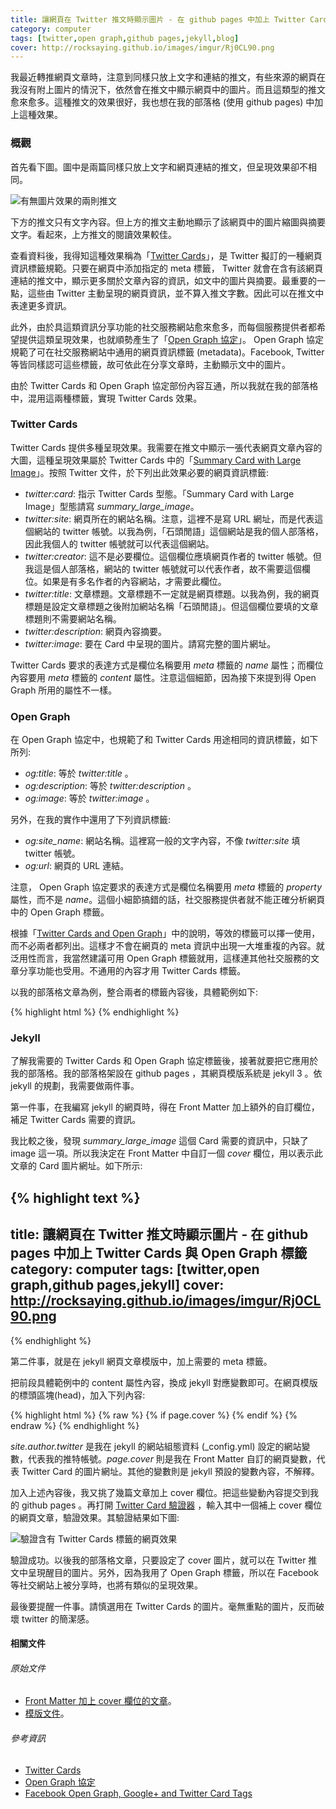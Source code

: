 ```yaml
---
title: 讓網頁在 Twitter 推文時顯示圖片 - 在 github pages 中加上 Twitter Cards 與 Open Graph 標籤
category: computer
tags: [twitter,open graph,github pages,jekyll,blog]
cover: http://rocksaying.github.io/images/imgur/Rj0CL90.png
---
```


我最近轉推網頁文章時，注意到同樣只放上文字和連結的推文，有些來源的網頁在我沒有附上圖片的情況下，依然會在推文中顯示網頁中的圖片。而且這類型的推文愈來愈多。這種推文的效果很好，我也想在我的部落格 (使用 github pages) 中加上這種效果。

### 概觀

首先看下圖。圖中是兩篇同樣只放上文字和網頁連結的推文，但呈現效果卻不相同。

![有無圖片效果的兩則推文](http://rocksaying.github.io/images/imgur/96P0rzr.png)

下方的推文只有文字內容。但上方的推文主動地顯示了該網頁中的圖片縮圖與摘要文字。看起來，上方推文的閱讀效果較佳。

<!--more-->

查看資料後，我得知這種效果稱為「[Twitter Cards](https://dev.twitter.com/cards/overview)」，是 Twitter 擬訂的一種網頁資訊標籤規範。只要在網頁中添加指定的 meta 標籤， Twitter 就會在含有該網頁連結的推文中，顯示更多關於文章內容的資訊，如文中的圖片與摘要。最重要的一點，這些由 Twitter 主動呈現的網頁資訊，並不算入推文字數。因此可以在推文中表達更多資訊。

此外，由於具這類資訊分享功能的社交服務網站愈來愈多，而每個服務提供者都希望提供這類呈現效果，也就順勢產生了「[Open Graph 協定](http://ogp.me/)」。 Open Graph 協定規範了可在社交服務網站中通用的網頁資訊標籤 (metadata)。Facebook, Twitter 等皆同樣認可這些標籤，故可依此在分享文章時，主動顯示文中的圖片。

由於 Twitter Cards 和 Open Graph 協定部份內容互通，所以我就在我的部落格中，混用這兩種標籤，實現 Twitter Cards 效果。

### Twitter Cards

Twitter Cards 提供多種呈現效果。我需要在推文中顯示一張代表網頁文章內容的大圖，這種呈現效果屬於 Twitter Cards 中的「[Summary Card with Large Image](https://dev.twitter.com/cards/types/summary-large-image)」。按照 Twitter 文件，於下列出此效果必要的網頁資訊標籤:

* <dfn>twitter:card</dfn>: 指示 Twitter Cards 型態。「Summary Card with Large Image」型態請寫 <dfn>summary_large_image</dfn>。
* <dfn>twitter:site</dfn>: 網頁所在的網站名稱。注意，這裡不是寫 URL 網址，而是代表這個網站的 twitter 帳號。以我為例，「石頭閒語」這個網站是我的個人部落格，因此我個人的 twitter 帳號就可以代表這個網站。
* <dfn>twitter:creator</dfn>: 這不是必要欄位。這個欄位應填網頁作者的 twitter 帳號。但我這是個人部落格，網站的 twitter 帳號就可以代表作者，故不需要這個欄位。如果是有多名作者的內容網站，才需要此欄位。
* <dfn>twitter:title</dfn>: 文章標題。文章標題不一定就是網頁標題。以我為例，我的網頁標題是設定文章標題之後附加網站名稱「石頭閒語」。但這個欄位要填的文章標題則不需要網站名稱。
* <dfn>twitter:description</dfn>: 網頁內容摘要。
* <dfn>twitter:image</dfn>: 要在 Card 中呈現的圖片。請寫完整的圖片網址。

Twitter Cards 要求的表達方式是欄位名稱要用 <dfn>meta</dfn> 標籤的 <dfn>name</dfn> 屬性；而欄位內容要用 <dfn>meta</dfn> 標籤的 <dfn>content</dfn> 屬性。注意這個細節，因為接下來提到得 Open Graph 所用的屬性不一樣。

### Open Graph

在 Open Graph 協定中，也規範了和 Twitter Cards 用途相同的資訊標籤，如下所列:

* <dfn>og:title</dfn>: 等於 <dfn>twitter:title</dfn> 。
* <dfn>og:description</dfn>: 等於 <dfn>twitter:description</dfn> 。
* <dfn>og:image</dfn>: 等於 <dfn>twitter:image</dfn> 。

另外，在我的實作中還用了下列資訊標籤:

* <dfn>og:site_name</dfn>: 網站名稱。這裡寫一般的文字內容，不像 <dfn>twitter:site</dfn> 填 twitter 帳號。
* <dfn>og:url</dfn>: 網頁的 URL 連結。

注意， Open Graph 協定要求的表達方式是欄位名稱要用 <dfn>meta</dfn> 標籤的 <dfn>property</dfn> 屬性，而不是 <dfn>name</dfn>。這個小細節搞錯的話，社交服務提供者就不能正確分析網頁中的 Open Graph 標籤。

根據「[Twitter Cards and Open Graph](https://dev.twitter.com/cards/getting-started#opengraph)」中的說明，等效的標籤可以擇一使用，而不必兩者都列出。這樣才不會在網頁的 meta 資訊中出現一大堆重複的內容。就泛用性而言，我當然建議可用 Open Graph 標籤就用，這樣連其他社交服務的文章分享功能也受用。不通用的內容才用 Twitter Cards 標籤。

以我的部落格文章為例，整合兩者的標籤內容後，具體範例如下:

{% highlight html %}
<meta name="twitter:card" content="summary_large_image">
<meta name="twitter:site" content="@tw_rocksaying">
<meta property="og:site_name" content="石頭閒語">
<meta property="og:title" content="文章標題">
<meta property="og:image" content="http://rocksaying.github.io/images/imgur/Rj0CL90.png">
<meta property="og:description" content="摘要，bala bala.">
{% endhighlight %}

### Jekyll

了解我需要的 Twitter Cards 和 Open Graph 協定標籤後，接著就要把它應用於我的部落格。我的部落格架設在 github pages ，其網頁模版系統是 jekyll 3 。依 jekyll 的規劃，我需要做兩件事。

第一件事，在我編寫 jekyll 的網頁時，得在 Front Matter 加上額外的自訂欄位，補足 Twitter Cards 需要的資訊。

我比較之後，發現 <dfn>summary_large_image</dfn> 這個 Card 需要的資訊中，只缺了 image 這一項。所以我決定在 Front Matter 中自訂一個 <dfn>cover</dfn> 欄位，用以表示此文章的 Card 圖片網址。如下所示:

{% highlight text %}
---
title: 讓網頁在 Twitter 推文時顯示圖片 - 在 github pages 中加上 Twitter Cards 與 Open Graph 標籤
category: computer
tags: [twitter,open graph,github pages,jekyll]
cover: http://rocksaying.github.io/images/imgur/Rj0CL90.png
---
{% endhighlight %}

第二件事，就是在 jekyll 網頁文章模版中，加上需要的 meta 標籤。

把前段具體範例中的 content 屬性內容，換成 jekyll 對應變數即可。在網頁模版的標頭區塊(head)，加入下列內容:

{% highlight html %}
{% raw %}
{% if page.cover %}
<meta name="twitter:card" content="summary_large_image">
<meta name="twitter:site" content="@{{ site.author.twitter }}">
<meta property="og:site_name" content="{{ site.name }}">
<meta property="og:title" content="{{ page.title }}">
<meta property="og:url" content="http://{{ site.url }}{{ site.baseurl }}{{ page.url }}">
<meta property="og:image" content="{{ page.cover }}">
<meta property="og:description" content="{{ page.excerpt | strip_html | strip_newlines }}">
{% endif %}
{% endraw %}
{% endhighlight %}

<var>site.author.twitter</var> 是我在 jekyll 的網站組態資料 (_config.yml) 設定的網站變數，代表我的推特帳號。<var>page.cover</var> 則是我在 Front Matter 自訂的網頁變數，代表 Twitter Card 的圖片網址。其他的變數則是 jekyll 預設的變數內容，不解釋。

加入上述內容後，我又挑了幾篇文章加上 cover 欄位。把這些變動內容提交到我的 github pages 。再打開 [Twitter Card 驗證器](https://cards-dev.twitter.com/validator) ，輸入其中一個補上 cover 欄位的網頁文章，驗證效果。其驗證結果如下圖:

![驗證含有 Twitter Cards 標籤的網頁效果](http://rocksaying.github.io/images/imgur/Rj0CL90.png)

驗證成功。以後我的部落格文章，只要設定了 cover 圖片，就可以在 Twitter 推文中呈現醒目的圖片。另外，因為我用了 Open Graph 標籤，所以在 Facebook 等社交網站上被分享時，也將有類似的呈現效果。

最後要提醒一件事。請慎選用在 Twitter Cards 的圖片。毫無重點的圖片，反而破壞 twitter 的簡潔感。

#### 相關文件

###### 原始文件

* [Front Matter 加上 cover 欄位的文章](https://raw.githubusercontent.com/rocksaying/rocksaying.github.io/master/_posts/2016-02-03-Sansui_AU-X901.md)。
* [模版文件](https://github.com/rocksaying/rocksaying.github.io/blob/master/_includes/meta.html)。

###### 參考資訊

* [Twitter Cards](https://dev.twitter.com/cards/overview)
* [Open Graph 協定](http://ogp.me/)
* [Facebook Open Graph, Google+ and Twitter Card Tags](https://wordpress.org/plugins/wonderm00ns-simple-facebook-open-graph-tags/)
